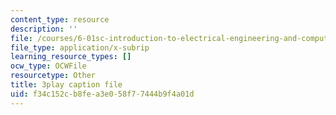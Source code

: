 ```yaml
---
content_type: resource
description: ''
file: /courses/6-01sc-introduction-to-electrical-engineering-and-computer-science-i-spring-2011/f34c152cb8fea3e058f77444b9f4a01d_vcDBNyKvLcs.srt
file_type: application/x-subrip
learning_resource_types: []
ocw_type: OCWFile
resourcetype: Other
title: 3play caption file
uid: f34c152c-b8fe-a3e0-58f7-7444b9f4a01d
---
```

